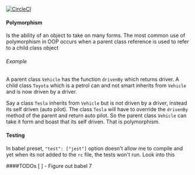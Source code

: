 [![CircleCI](https://circleci.com/gh/mwakaambrose/wu-tang/tree/master.svg?style=svg)](https://circleci.com/gh/mwakaambrose/wu-tang/tree/master)
#### Polymorphism 
Is the ability of an object to take on many forms. The most common use of polymorphism in OOP occurs when a parent class reference is
used to refer to a child class object
###### Example
A parent class `Vehicle` has the function `drivenBy` which returns driver. A child class 
`Toyota` which is a petrol can and not smart inherits from 
`Vehicle` and is now driven by a driver. 

Say a class `Tesla` inherits from `Vehicle` but is not driven
by a driver, instead its self driven (auto pilot). The class 
`Tesla` will have to override the `drivenBy` method of the parent and
return auto pilot. So the parent class `Vehicle` can take it
form and boast that its self driven. That is polymorphism.


#### Testing
In babel preset, `"test": ["jest"]` option doesn't allow me to compile
and yet when its not added to the `rc` file, the tests won't run. Look into this


####TODOs
[ ] - Figure out babel 7
